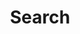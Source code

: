 ---
title: "Search" # in any language you want
layout: "search" # is necessary
summary: "search"
placeholder: "search text"
---